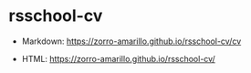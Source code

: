 # rsschool-cv

- Markdown: https://zorro-amarillo.github.io/rsschool-cv/cv

- HTML: https://zorro-amarillo.github.io/rsschool-cv/